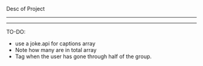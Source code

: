 Desc of Project
***********




***********

TO-DO:
 - use a joke.api for captions array
 - Note how many are in total array
 - Tag when the user has gone through half of the group.